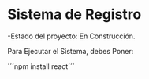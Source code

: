 <h1>Sistema de Registro</h1>

-Estado del proyecto: En Construcción.

Para Ejecutar el Sistema, debes Poner:

´´´npm install react´´´
